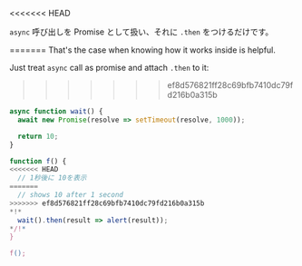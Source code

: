 
<<<<<<< HEAD

`async` 呼び出しを Promise として扱い、それに `.then` をつけるだけです。

=======
That's the case when knowing how it works inside is helpful.

Just treat `async` call as promise and attach `.then` to it:
>>>>>>> ef8d576821ff28c69bfb7410dc79fd216b0a315b
```js run
async function wait() {
  await new Promise(resolve => setTimeout(resolve, 1000));

  return 10;
}

function f() {
<<<<<<< HEAD
  // 1秒後に 10を表示
=======
  // shows 10 after 1 second
>>>>>>> ef8d576821ff28c69bfb7410dc79fd216b0a315b
*!*
  wait().then(result => alert(result));
*/!*
}

f();
```

